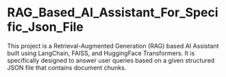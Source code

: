 # RAG_Based_AI_Assistant_For_Specific_Json_File
This project is a Retrieval-Augmented Generation (RAG) based AI Assistant built using LangChain, FAISS, and HuggingFace Transformers. It is specifically designed to answer user queries based on a given structured JSON file that contains document chunks.
